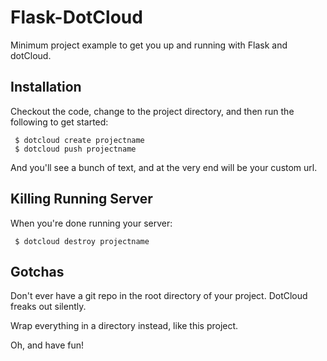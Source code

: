 # Flask-DotCloud

Minimum project example to get you up and running with Flask and dotCloud.

## Installation

Checkout the code, change to the project directory, and then run the following to get started:
     
     $ dotcloud create projectname
     $ dotcloud push projectname

And you'll see a bunch of text, and at the very end will be your custom url.


## Killing Running Server

When you're done running your server:
     
     $ dotcloud destroy projectname

## Gotchas

Don't ever have a git repo in the root directory of your project. DotCloud freaks out silently.

Wrap everything in a directory instead, like this project.

Oh, and have fun!